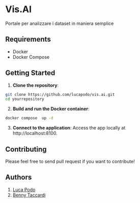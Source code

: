 # Vis.AI

Portale per analizzare i dataset in maniera semplice

## Requirements

- Docker
- Docker Compose

## Getting Started

1. **Clone the repository**:
```bash
git clone https://github.com/lucapodo/vis.ai.git
cd yourrepository
```

2. **Build and run the Docker container**:
```bash
docker compose  up -d
```

3. **Connect to the application**:
Access the app locally at http://localhost:8100.


## Contributing
Please feel free to send pull request if you want to contribute!


## Authors
1. [Luca Podo](https://github.com/lucapodo)
2. [Benny Taccardi](https://github.com/bennytaccardi)




